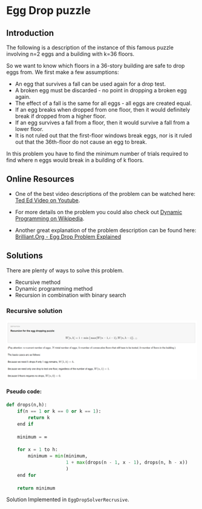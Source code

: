 ﻿# Egg Drop puzzle

## Introduction

The following is a description of the instance of this famous puzzle involving n=2 eggs and a building with k=36 floors.

So we want to know which floors in a 36-story building are safe to drop eggs from. We first make a few assumptions:

  * An egg that survives a fall can be used again for a drop test.
  * A broken egg must be discarded - no point in dropping a broken egg again.
  * The effect of a fall is the same for all eggs - all eggs are created equal.
  * If an egg breaks when dropped from one floor, then it would definitely break if dropped from a higher floor.
  * If an egg survives a fall from a floor, then it would survive a fall from a lower floor.
  * It is not ruled out that the first-floor windows break eggs, nor is it ruled out that the 36th-floor do not cause an egg to break.

In this problem you have to find the minimum number of trials required to find where n eggs would break in a building of k floors.

## Online Resources

  * One of the best video descriptions of the problem can be watched here: [Ted Ed Video on Youtube](https://www.youtube.com/watch?v=NGtt7GJ1uiM).

  * For more details on the problem you could also check out [Dynamic Programming on Wikipedia](https://en.wikipedia.org/wiki/Dynamic_programming#Egg_dropping_puzzle).

  * Another great explanation of the problem description can be found here: [Brilliant.Org - Egg Drop Problem Explained](https://brilliant.org/wiki/egg-dropping/#2-eggs-100-floors)

## Solutions

There are plenty of ways to solve this problem. 
  
  * Recursive method
  * Dynamic programming method
  * Recursion in combination with binary search

### Recursive solution 

![](images/egg-drop-recursive-basics.png)

#### Pseudo code:

```python
def drops(n,h):
    if(n == 1 or k == 0 or k == 1):
        return k
    end if

    minimum = ∞

    for x = 1 to h:
        minimum = min(minimum, 
                      1 + max(drops(n - 1, x - 1), drops(n, h - x))
                      )
    end for

    return minimum
```

Solution Implemented in `EggDropSolverRecrusive`.

